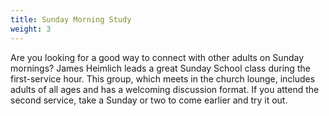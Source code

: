 ```yaml
---
title: Sunday Morning Study
weight: 3
---
```


Are you looking for a good way to connect with other adults on Sunday mornings? James Heimlich leads a great Sunday School class during the first-service hour. This group, which meets in the church lounge, includes adults of all ages and has a welcoming discussion format. If you attend the second service, take a Sunday or two to come earlier and try it out.